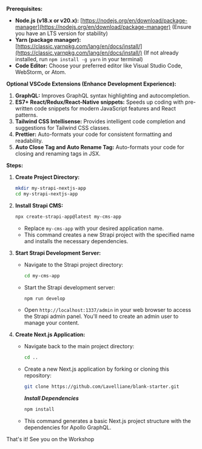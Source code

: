 **Prerequisites:**

- **Node.js (v18.x or v20.x):** [https://nodejs.org/en/download/package-manager](https://nodejs.org/en/download/package-manager) (Ensure you have an LTS version for stability)
- **Yarn (package manager):** [https://classic.yarnpkg.com/lang/en/docs/install/](https://classic.yarnpkg.com/lang/en/docs/install/) (If not already installed, run `npm install -g yarn` in your terminal)
- **Code Editor:** Choose your preferred editor like Visual Studio Code, WebStorm, or Atom.

**Optional VSCode Extensions (Enhance Development Experience):**

1. **GraphQL:** Improves GraphQL syntax highlighting and autocompletion.
2. **ES7+ React/Redux/React-Native snippets:** Speeds up coding with pre-written code snippets for modern JavaScript features and React patterns.
3. **Tailwind CSS Intellisense:** Provides intelligent code completion and suggestions for Tailwind CSS classes.
4. **Prettier:** Auto-formats your code for consistent formatting and readability.
5. **Auto Close Tag and Auto Rename Tag:** Auto-formats your code for closing and renaming tags in JSX.

**Steps:**

1. **Create Project Directory:**

   ```bash
   mkdir my-strapi-nextjs-app
   cd my-strapi-nextjs-app
   ```

2. **Install Strapi CMS:**

   ```bash
   npx create-strapi-app@latest my-cms-app
   ```

   - Replace `my-cms-app` with your desired application name.
   - This command creates a new Strapi project with the specified name and installs the necessary dependencies.

3. **Start Strapi Development Server:**

   - Navigate to the Strapi project directory:

     ```bash
     cd my-cms-app
     ```

   - Start the Strapi development server:

     ```bash
     npm run develop
     ```
     
   - Open `http://localhost:1337/admin` in your web browser to access the Strapi admin panel. You'll need to create an admin user to manage your content.

4. **Create Next.js Application:**

   - Navigate back to the main project directory:

     ```bash
     cd ..
     ```

   - Create a new Next.js application by forking or cloning this repository:

     ```bash
     git clone https://github.com/Lavelliane/blank-starter.git
     ```
      ***Install Dependencies***
     ```bash
     npm install
     ```
     
   - This command generates a basic Next.js project structure with the dependencies for Apollo GraphQL.
  
That's it! See you on the Workshop



